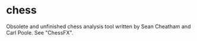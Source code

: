 chess
=====

Obsolete and unfinished chess analysis tool written by Sean Cheatham and Carl Poole.  See "ChessFX".
